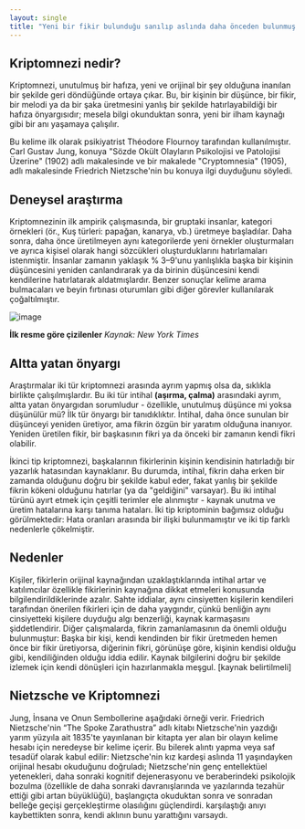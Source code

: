 ```yaml
---
layout: single
title: "Yeni bir fikir bulunduğu sanılıp aslında daha önceden bulunmuş bir fikri düşünmek: Kriptomnezi"
---
```


Kriptomnezi nedir?
-
Kriptomnezi, unutulmuş bir hafıza, yeni ve orijinal bir şey olduğuna inanılan bir şekilde geri döndüğünde ortaya çıkar. Bu, bir kişinin bir düşünce, bir fikir, bir melodi ya da bir şaka üretmesini yanlış bir şekilde hatırlayabildiği bir hafıza önyargısıdır; mesela bilgi okunduktan sonra, yeni bir ilham kaynağı gibi bir anı yaşamaya çalışılır.

Bu kelime ilk olarak psikiyatrist Théodore Flournoy tarafından kullanılmıştır.
Carl Gustav Jung, konuya "Sözde Okült Olayların Psikolojisi ve Patolojisi Üzerine" (1902) adlı makalesinde ve bir makalede "Cryptomnesia" (1905), adlı makalesinde Friedrich Nietzsche'nin bu konuya ilgi duyduğunu söyledi.

Deneysel araştırma
-
Kriptomnezinin ilk ampirik çalışmasında, bir gruptaki insanlar, kategori örnekleri (ör., Kuş türleri: papağan, kanarya, vb.) üretmeye başladılar. Daha sonra, daha önce üretilmeyen aynı kategorilerde yeni örnekler oluşturmaları ve ayrıca kişisel olarak hangi sözcükleri oluşturduklarını hatırlamaları istenmiştir. İnsanlar zamanın yaklaşık % 3–9'unu yanlışlıkla başka bir kişinin düşüncesini yeniden canlandırarak ya da birinin düşüncesini kendi kendilerine hatırlatarak aldatmışlardır. Benzer sonuçlar kelime arama bulmacaları ve beyin fırtınası oturumları gibi diğer görevler kullanılarak çoğaltılmıştır.

![image](https://static01.nyt.com/images/2016/08/16/science/16tb-cryptomnesia/16tb-cryptomnesia-articleLarge.png?quality=90&auto=webp)<div />**İlk resme göre çizilenler** *Kaynak: New York Times*

Altta yatan önyargı
-
Araştırmalar iki tür kriptomnezi arasında ayrım yapmış olsa da, sıklıkla birlikte çalışılmışlardır. Bu iki tür intihal **(aşırma, çalma)** arasındaki ayrım, altta yatan önyargıdan sorumludur - özellikle, unutulmuş düşünce mi yoksa düşünülür mü? İlk tür önyargı bir tanıdıklıktır. İntihal, daha önce sunulan bir düşünceyi yeniden üretiyor, ama fikrin özgün bir yaratım olduğuna inanıyor. Yeniden üretilen fikir, bir başkasının fikri ya da önceki bir zamanın kendi fikri olabilir.

İkinci tip kriptomnezi, başkalarının fikirlerinin kişinin kendisinin hatırladığı bir yazarlık hatasından kaynaklanır. Bu durumda, intihal, fikrin daha erken bir zamanda olduğunu doğru bir şekilde kabul eder, fakat yanlış bir şekilde fikrin kökeni olduğunu hatırlar (ya da "geldiğini" varsayar). Bu iki intihal türünü ayırt etmek için çeşitli terimler ele alınmıştır - kaynak unutma ve üretim hatalarına karşı tanıma hataları. İki tip kriptominin bağımsız olduğu görülmektedir: Hata oranları arasında bir ilişki bulunmamıştır ve iki tip farklı nedenlerle çökelmiştir.

Nedenler
-
Kişiler, fikirlerin orijinal kaynağından uzaklaştıklarında intihal artar ve katılımcılar özellikle fikirlerinin kaynağına dikkat etmeleri konusunda bilgilendirildiklerinde azalır. Sahte iddialar, aynı cinsiyetten kişilerin kendileri tarafından önerilen fikirleri için de daha yaygındır, çünkü benliğin aynı cinsiyetteki kişilere duyduğu algı benzerliği, kaynak karmaşasını şiddetlendirir. Diğer çalışmalarda, fikrin zamanlamasının da önemli olduğu bulunmuştur: Başka bir kişi, kendi kendinden bir fikir üretmeden hemen önce bir fikir üretiyorsa, diğerinin fikri, görünüşe göre, kişinin kendisi olduğu gibi, kendiliğinden olduğu iddia edilir. Kaynak bilgilerini doğru bir şekilde izlemek için kendi dönüşleri için hazırlanmakla meşgul. [kaynak belirtilmeli]

Nietzsche ve Kriptomnezi
-
Jung, İnsana ve Onun Sembollerine aşağıdaki örneği verir. Friedrich Nietzsche'nin “The Spoke Zarathustra” adlı kitabı Nietzsche'nin yazdığı yarım yüzyıla ait 1835'te yayınlanan bir kitapta yer alan bir olayın kelime hesabı için neredeyse bir kelime içerir. Bu bilerek alıntı yapma veya saf tesadüf olarak kabul edilir: Nietzsche'nin kız kardeşi aslında 11 yaşındayken orijinal hesabı okuduğunu doğruladı; Nietzsche'nin genç entellektüel yetenekleri, daha sonraki kognitif dejenerasyonu ve beraberindeki psikolojik bozulma (özellikle de daha sonraki davranışlarında ve yazılarında tezahür ettiği gibi artan büyüklüğü), başlangıçta okuduktan sonra ve sonradan belleğe geçişi gerçekleştirme olasılığını güçlendirdi. karşılaştığı anıyı kaybettikten sonra, kendi aklının bunu yarattığını varsaydı.
